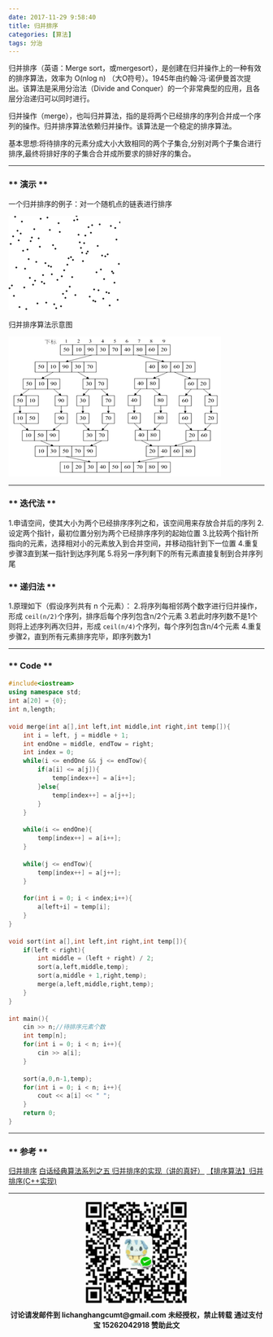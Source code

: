 ```yaml
---
date: 2017-11-29 9:58:40
title: 归并排序
categories: [算法]
tags: 分治
---
```



归并排序（英语：Merge sort，或mergesort），是创建在归并操作上的一种有效的排序算法，效率为  O(nlog n) （大O符号）。1945年由约翰·冯·诺伊曼首次提出。该算法是采用分治法（Divide and Conquer）的一个非常典型的应用，且各层分治递归可以同时进行。

归并操作（merge），也叫归并算法，指的是将两个已经排序的序列合并成一个序列的操作。归并排序算法依赖归并操作。该算法是一个稳定的排序算法。

基本思想:将待排序的元素分成大小大致相同的两个子集合,分别对两个子集合进行排序,最终将排好序的子集合合并成所要求的排好序的集合。

*****************

### ** 演示 **

一个归并排序的例子：对一个随机点的链表进行排序

![1.gif](/img/algorithm/Merge_sort/1.gif)

归并排序算法示意图

![2.png](/img/algorithm/Merge_sort/2.png)

******************


### ** 迭代法 **
1.申请空间，使其大小为两个已经排序序列之和，该空间用来存放合并后的序列
2.设定两个指针，最初位置分别为两个已经排序序列的起始位置
3.比较两个指针所指向的元素，选择相对小的元素放入到合并空间，并移动指针到下一位置
4.重复步骤3直到某一指针到达序列尾
5.将另一序列剩下的所有元素直接复制到合并序列尾


### ** 递归法 **
1.原理如下（假设序列共有 n 个元素）：
2.将序列每相邻两个数字进行归并操作，形成 `ceil(n/2)`个序列，排序后每个序列包含n/2个元素
3.若此时序列数不是1个则将上述序列再次归并，形成 `ceil(n/4)`个序列，每个序列包含n/4个元素
4.重复步骤2，直到所有元素排序完毕，即序列数为1

*******************
### ** Code **

```C++
#include<iostream> 
using namespace std;
int a[20] = {0};
int n,length;

void merge(int a[],int left,int middle,int right,int temp[]){
	int i = left, j = middle + 1;
	int endOne = middle, endTow = right;
	int index = 0;
	while(i <= endOne && j <= endTow){
		if(a[i] <= a[j]){
			temp[index++] = a[i++];
		}else{
			temp[index++] = a[j++];
		}
	}
	
	while(i <= endOne){
		temp[index++] = a[i++];
	}
	
	while(j <= endTow){
		temp[index++] = a[j++];
	}
	
	for(int i = 0; i < index;i++){
		a[left+i] = temp[i];
	}
}

void sort(int a[],int left,int right,int temp[]){
	if(left < right){
		int middle = (left + right) / 2;
		sort(a,left,middle,temp);
		sort(a,middle + 1,right,temp);
		merge(a,left,middle,right,temp);
	}
}

int main(){
	cin >> n;//待排序元素个数
	int temp[n];
	for(int i = 0; i < n; i++){
		cin >> a[i];
	}	

	sort(a,0,n-1,temp);	
	for(int i = 0; i < n; i++){
		cout << a[i] << " ";
	}
	return 0;
} 
```





****************
### ** 参考 **

[归并排序](https://zh.wikipedia.org/wiki/%E5%BD%92%E5%B9%B6%E6%8E%92%E5%BA%8F)
[白话经典算法系列之五 归并排序的实现（讲的真好）](http://blog.csdn.net/yuehailin/article/details/68961304)
[【排序算法】归并排序(C++实现)](http://blog.csdn.net/left_la/article/details/8656953)

****************

<div width="100%" align="center"><img src="/img/wx.png" alt="微信赞助二维码"></div></div>
<p style="margin-top: 0.4em; text-align: center">
      <b style="font-size: 1em;">讨论请发邮件到 lichanghangcumt@gmail.com</b>
      <b style="font-size: 1em;">未经授权，禁止转载</b>
      <b style="font-size: 1em;">通过支付宝 15262042918 赞助此文</b>
 </p>
 